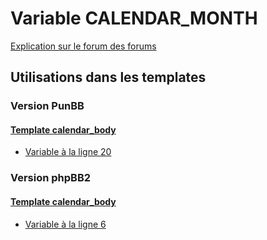 # Variable CALENDAR_MONTH
[Explication sur le forum des forums](http://forum.forumactif.com/t294113-listing-des-variables#CALENDAR_MONTH)
## Utilisations dans les templates
### Version PunBB
#### [Template calendar_body](punbb/calendar_body.md)
* [Variable à la ligne 20](../punbb/calendar_body.tpl#L20)
### Version phpBB2
#### [Template calendar_body](subsilver/calendar_body.md)
* [Variable à la ligne 6](../subsilver/calendar_body.tpl#L6)